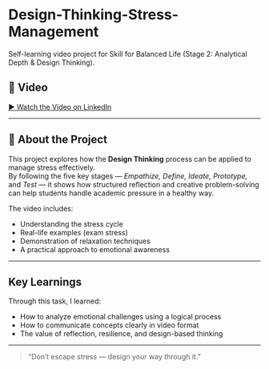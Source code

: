 # Design-Thinking-Stress-Management
Self-learning video project for Skill for Balanced Life (Stage 2: Analytical Depth &amp; Design Thinking).
## 🎥 Video
[▶ Watch the Video on LinkedIn](https://drive.google.com/file/d/1hyqA8BcGezQdobqptyATSEpPxo2wj6BL/view?usp=drive_link)

---

## 🧠 About the Project
This project explores how the **Design Thinking** process can be applied to manage stress effectively.  
By following the five key stages — *Empathize, Define, Ideate, Prototype,* and *Test* — it shows how structured reflection and creative problem-solving can help students handle academic pressure in a healthy way.

The video includes:
- Understanding the stress cycle  
- Real-life examples (exam stress)  
- Demonstration of relaxation techniques  
- A practical approach to emotional awareness  

---

##  Key Learnings
Through this task, I learned:
- How to analyze emotional challenges using a logical process  
- How to communicate concepts clearly in video format  
- The value of reflection, resilience, and design-based thinking  

---

> “Don’t escape stress — design your way through it.”
